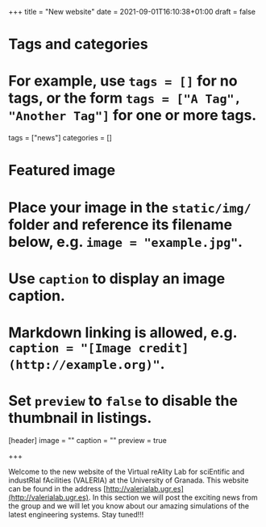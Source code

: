 +++
title = "New website"
date = 2021-09-01T16:10:38+01:00
draft = false

# Tags and categories
# For example, use `tags = []` for no tags, or the form `tags = ["A Tag", "Another Tag"]` for one or more tags.
tags = ["news"]
categories = []

# Featured image
# Place your image in the `static/img/` folder and reference its filename below, e.g. `image = "example.jpg"`.
# Use `caption` to display an image caption.
#   Markdown linking is allowed, e.g. `caption = "[Image credit](http://example.org)"`.
# Set `preview` to `false` to disable the thumbnail in listings.
[header]
image = ""
caption = ""
preview = true

+++

Welcome to the new website of the Virtual reAlity Lab for sciEntific and industRIal fAcilities (VALERIA) at the University of Granada. This website can be found in the address [http://valerialab.ugr.es](http://valerialab.ugr.es). In this section we will post the exciting news from the group and we will let you know about our amazing simulations of the latest engineering systems. Stay tuned!!!
